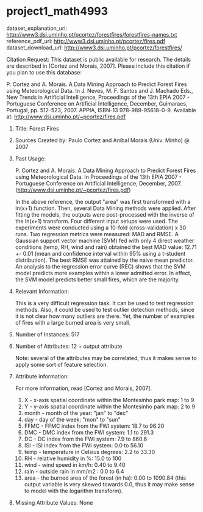 # project1_math4993

dataset_explanation_url: http://www3.dsi.uminho.pt/pcortez/forestfires/forestfires-names.txt
reference_pdf_url: http://www3.dsi.uminho.pt/pcortez/fires.pdf
dataset_download_url: http://www3.dsi.uminho.pt/pcortez/forestfires/

Citation Request:
  This dataset is public available for research. The details are described in [Cortez and Morais, 2007]. 
  Please include this citation if you plan to use this database:

  P. Cortez and A. Morais. A Data Mining Approach to Predict Forest Fires using Meteorological Data. 
  In J. Neves, M. F. Santos and J. Machado Eds., New Trends in Artificial Intelligence, 
  Proceedings of the 13th EPIA 2007 - Portuguese Conference on Artificial Intelligence, December, 
  Guimaraes, Portugal, pp. 512-523, 2007. APPIA, ISBN-13 978-989-95618-0-9. 
  Available at: http://www.dsi.uminho.pt/~pcortez/fires.pdf

1. Title: Forest Fires

2. Sources
   Created by: Paulo Cortez and Aníbal Morais (Univ. Minho) @ 2007
   
3. Past Usage:

   P. Cortez and A. Morais. A Data Mining Approach to Predict Forest Fires using Meteorological Data.
   In Proceedings of the 13th EPIA 2007 - Portuguese Conference on Artificial Intelligence, 
   December, 2007. (http://www.dsi.uminho.pt/~pcortez/fires.pdf)
   
   In the above reference, the output "area" was first transformed with a ln(x+1) function.
   Then, several Data Mining methods were applied. After fitting the models, the outputs were
   post-processed with the inverse of the ln(x+1) transform. Four different input setups were
   used. The experiments were conducted using a 10-fold (cross-validation) x 30 runs. Two
   regression metrics were measured: MAD and RMSE. A Gaussian support vector machine (SVM) fed
   with only 4 direct weather conditions (temp, RH, wind and rain) obtained the best MAD value:
   12.71 +- 0.01 (mean and confidence interval within 95% using a t-student distribution). The
   best RMSE was attained by the naive mean predictor. An analysis to the regression error curve
   (REC) shows that the SVM model predicts more examples within a lower admitted error. In effect,
   the SVM model predicts better small fires, which are the majority. 
 
4. Relevant Information:

   This is a very difficult regression task. It can be used to test regression methods. Also,
   it could be used to test outlier detection methods, since it is not clear how many outliers
   are there. Yet, the number of examples of fires with a large burned area is very small.

5. Number of Instances: 517 

6. Number of Attributes: 12 + output attribute
  
   Note: several of the attributes may be correlated, thus it makes sense to apply some sort of
   feature selection.

7. Attribute information:

   For more information, read [Cortez and Morais, 2007].

   1. X - x-axis spatial coordinate within the Montesinho park map: 1 to 9
   2. Y - y-axis spatial coordinate within the Montesinho park map: 2 to 9
   3. month - month of the year: "jan" to "dec" 
   4. day - day of the week: "mon" to "sun"
   5. FFMC - FFMC index from the FWI system: 18.7 to 96.20
   6. DMC - DMC index from the FWI system: 1.1 to 291.3 
   7. DC - DC index from the FWI system: 7.9 to 860.6 
   8. ISI - ISI index from the FWI system: 0.0 to 56.10
   9. temp - temperature in Celsius degrees: 2.2 to 33.30
   10. RH - relative humidity in %: 15.0 to 100
   11. wind - wind speed in km/h: 0.40 to 9.40 
   12. rain - outside rain in mm/m2 : 0.0 to 6.4 
   13. area - the burned area of the forest (in ha): 0.00 to 1090.84 
   (this output variable is very skewed towards 0.0, thus it may make
    sense to model with the logarithm transform). 

8. Missing Attribute Values: None

